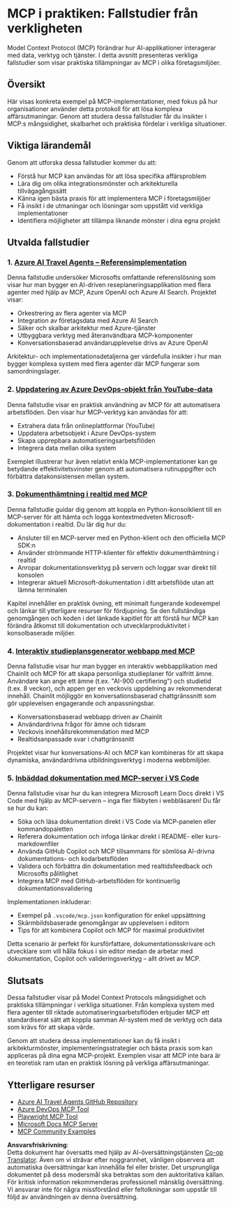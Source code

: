 <!--
CO_OP_TRANSLATOR_METADATA:
{
  "original_hash": "671162f2687253f22af11187919ed02d",
  "translation_date": "2025-06-21T13:54:14+00:00",
  "source_file": "09-CaseStudy/README.md",
  "language_code": "sv"
}
-->
# MCP i praktiken: Fallstudier från verkligheten

Model Context Protocol (MCP) förändrar hur AI-applikationer interagerar med data, verktyg och tjänster. I detta avsnitt presenteras verkliga fallstudier som visar praktiska tillämpningar av MCP i olika företagsmiljöer.

## Översikt

Här visas konkreta exempel på MCP-implementationer, med fokus på hur organisationer använder detta protokoll för att lösa komplexa affärsutmaningar. Genom att studera dessa fallstudier får du insikter i MCP:s mångsidighet, skalbarhet och praktiska fördelar i verkliga situationer.

## Viktiga lärandemål

Genom att utforska dessa fallstudier kommer du att:

- Förstå hur MCP kan användas för att lösa specifika affärsproblem
- Lära dig om olika integrationsmönster och arkitekturella tillvägagångssätt
- Känna igen bästa praxis för att implementera MCP i företagsmiljöer
- Få insikt i de utmaningar och lösningar som uppstått vid verkliga implementationer
- Identifiera möjligheter att tillämpa liknande mönster i dina egna projekt

## Utvalda fallstudier

### 1. [Azure AI Travel Agents – Referensimplementation](./travelagentsample.md)

Denna fallstudie undersöker Microsofts omfattande referenslösning som visar hur man bygger en AI-driven reseplaneringsapplikation med flera agenter med hjälp av MCP, Azure OpenAI och Azure AI Search. Projektet visar:

- Orkestrering av flera agenter via MCP
- Integration av företagsdata med Azure AI Search
- Säker och skalbar arkitektur med Azure-tjänster
- Utbyggbara verktyg med återanvändbara MCP-komponenter
- Konversationsbaserad användarupplevelse drivs av Azure OpenAI

Arkitektur- och implementationsdetaljerna ger värdefulla insikter i hur man bygger komplexa system med flera agenter där MCP fungerar som samordningslager.

### 2. [Uppdatering av Azure DevOps-objekt från YouTube-data](./UpdateADOItemsFromYT.md)

Denna fallstudie visar en praktisk användning av MCP för att automatisera arbetsflöden. Den visar hur MCP-verktyg kan användas för att:

- Extrahera data från onlineplattformar (YouTube)
- Uppdatera arbetsobjekt i Azure DevOps-system
- Skapa upprepbara automatiseringsarbetsflöden
- Integrera data mellan olika system

Exemplet illustrerar hur även relativt enkla MCP-implementationer kan ge betydande effektivitetsvinster genom att automatisera rutinuppgifter och förbättra datakonsistensen mellan system.

### 3. [Dokumenthämtning i realtid med MCP](./docs-mcp/README.md)

Denna fallstudie guidar dig genom att koppla en Python-konsolklient till en MCP-server för att hämta och logga kontextmedveten Microsoft-dokumentation i realtid. Du lär dig hur du:

- Ansluter till en MCP-server med en Python-klient och den officiella MCP SDK:n
- Använder strömmande HTTP-klienter för effektiv dokumenthämtning i realtid
- Anropar dokumentationsverktyg på servern och loggar svar direkt till konsolen
- Integrerar aktuell Microsoft-dokumentation i ditt arbetsflöde utan att lämna terminalen

Kapitel innehåller en praktisk övning, ett minimalt fungerande kodexempel och länkar till ytterligare resurser för fördjupning. Se den fullständiga genomgången och koden i det länkade kapitlet för att förstå hur MCP kan förändra åtkomst till dokumentation och utvecklarproduktivitet i konsolbaserade miljöer.

### 4. [Interaktiv studieplansgenerator webbapp med MCP](./docs-mcp/README.md)

Denna fallstudie visar hur man bygger en interaktiv webbapplikation med Chainlit och MCP för att skapa personliga studieplaner för valfritt ämne. Användare kan ange ett ämne (t.ex. "AI-900 certifiering") och studietid (t.ex. 8 veckor), och appen ger en veckovis uppdelning av rekommenderat innehåll. Chainlit möjliggör en konversationsbaserad chattgränssnitt som gör upplevelsen engagerande och anpassningsbar.

- Konversationsbaserad webbapp driven av Chainlit
- Användardrivna frågor för ämne och tidsram
- Veckovis innehållsrekommendation med MCP
- Realtidsanpassade svar i chattgränssnitt

Projektet visar hur konversations-AI och MCP kan kombineras för att skapa dynamiska, användardrivna utbildningsverktyg i moderna webbmiljöer.

### 5. [Inbäddad dokumentation med MCP-server i VS Code](./docs-mcp/README.md)

Denna fallstudie visar hur du kan integrera Microsoft Learn Docs direkt i VS Code med hjälp av MCP-servern – inga fler flikbyten i webbläsaren! Du får se hur du kan:

- Söka och läsa dokumentation direkt i VS Code via MCP-panelen eller kommandopaletten
- Referera dokumentation och infoga länkar direkt i README- eller kurs-markdownfiler
- Använda GitHub Copilot och MCP tillsammans för sömlösa AI-drivna dokumentations- och kodarbetsflöden
- Validera och förbättra din dokumentation med realtidsfeedback och Microsofts pålitlighet
- Integrera MCP med GitHub-arbetsflöden för kontinuerlig dokumentationsvalidering

Implementationen inkluderar:
- Exempel på `.vscode/mcp.json` konfiguration för enkel uppsättning
- Skärmbildsbaserade genomgångar av upplevelsen i editorn
- Tips för att kombinera Copilot och MCP för maximal produktivitet

Detta scenario är perfekt för kursförfattare, dokumentationsskrivare och utvecklare som vill hålla fokus i sin editor medan de arbetar med dokumentation, Copilot och valideringsverktyg – allt drivet av MCP.

## Slutsats

Dessa fallstudier visar på Model Context Protocols mångsidighet och praktiska tillämpningar i verkliga situationer. Från komplexa system med flera agenter till riktade automatiseringsarbetsflöden erbjuder MCP ett standardiserat sätt att koppla samman AI-system med de verktyg och data som krävs för att skapa värde.

Genom att studera dessa implementationer kan du få insikt i arkitekturmönster, implementeringsstrategier och bästa praxis som kan appliceras på dina egna MCP-projekt. Exemplen visar att MCP inte bara är en teoretisk ram utan en praktisk lösning på verkliga affärsutmaningar.

## Ytterligare resurser

- [Azure AI Travel Agents GitHub Repository](https://github.com/Azure-Samples/azure-ai-travel-agents)
- [Azure DevOps MCP Tool](https://github.com/microsoft/azure-devops-mcp)
- [Playwright MCP Tool](https://github.com/microsoft/playwright-mcp)
- [Microsoft Docs MCP Server](https://github.com/MicrosoftDocs/mcp)
- [MCP Community Examples](https://github.com/microsoft/mcp)

**Ansvarsfriskrivning**:  
Detta dokument har översatts med hjälp av AI-översättningstjänsten [Co-op Translator](https://github.com/Azure/co-op-translator). Även om vi strävar efter noggrannhet, vänligen observera att automatiska översättningar kan innehålla fel eller brister. Det ursprungliga dokumentet på dess modersmål ska betraktas som den auktoritativa källan. För kritisk information rekommenderas professionell mänsklig översättning. Vi ansvarar inte för några missförstånd eller feltolkningar som uppstår till följd av användningen av denna översättning.